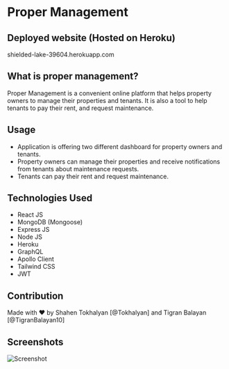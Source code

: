 # Proper Management

## Deployed website (Hosted on Heroku)
shielded-lake-39604.herokuapp.com

## What is proper management?
Proper Management is a convenient online platform that helps property owners to manage their properties and tenants.
It is also a tool to help tenants to pay their rent, and request maintenance.

## Usage
* Application is offering two different dashboard for property owners and tenants.
* Property owners can manage their properties and receive notifications from tenants about maintenance requests.
* Tenants can pay their rent and request maintenance.

## Technologies Used
* React JS
* MongoDB (Mongoose)
* Express JS
* Node JS
* Heroku
* GraphQL
* Apollo Client
* Tailwind CSS
* JWT

## Contribution
Made with ❤️ by Shahen Tokhalyan [@Tokhalyan] and Tigran Balayan [@TigranBalayan10]

## Screenshots
![Screenshot](./client/assets/img/Screenshot.png)
